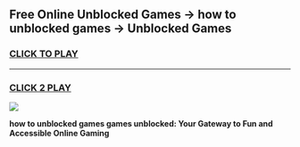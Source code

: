 
## Free Online Unblocked Games → how to unblocked games → Unblocked Games
<h3>
<a href="https://premium.freeplayer.one?title=how_to_unblocked_games&ref=21F">CLICK TO PLAY</a></h3>
<hr>

<h3>
<a href="https://premium.freeplayer.one?title=how_to_unblocked_games&ref=21F">CLICK 2 PLAY</a>
  
</h3>

<a href="https://premium.freeplayer.one?title=how_to_unblocked_games&ref=21F/"><img src="https://clearcache.store/games.png"></a>


**how to unblocked games games unblocked: Your Gateway to Fun and Accessible Online Gaming**
